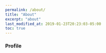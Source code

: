```yaml
---
permalink: /about/
title: "About"
excerpt: "about"
last_modified_at: 2019-01-23T20:23:03-05:00
toc: true
---
```


### Profile

